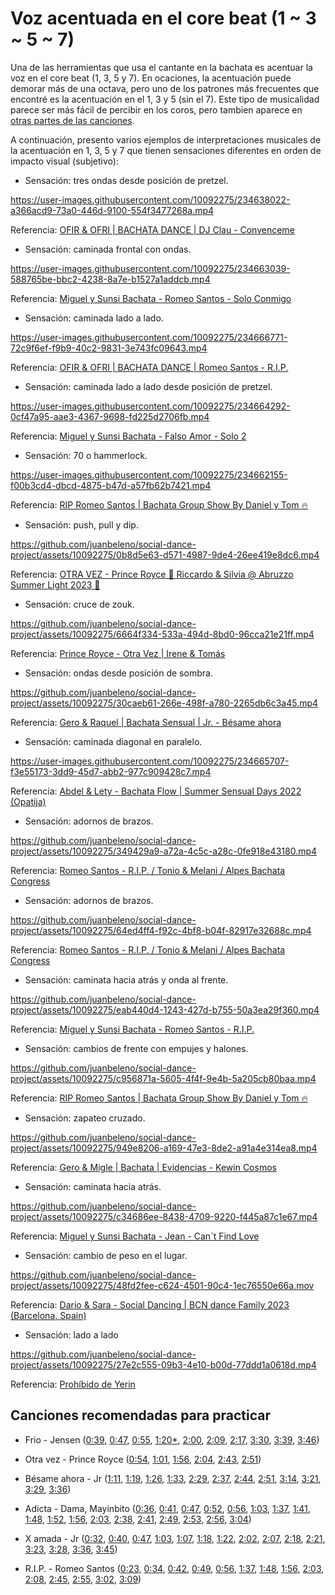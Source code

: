 # Voz acentuada en el core beat (1 ~ 3 ~ 5 ~ 7)

Una de las herramientas que usa el cantante en la bachata es acentuar la voz en el core beat (1, 3, 5 y 7). En ocaciones, la acentuación puede demorar más de una octava, pero uno de los patrones más frecuentes que encontré es la acentuación en el 1, 3 y 5 (sin el 7). Este tipo de musicalidad parece ser más fácil de percibir en los coros, pero tambien aparece en [otras partes de las canciones](https://youtu.be/Uzt3PBzObl4?t=23).

A continuación, presento varios ejemplos de interpretaciones musicales de la acentuación en 1, 3, 5 y 7 que tienen sensaciones diferentes en orden de impacto visual (subjetivo):

- Sensación: tres ondas desde posición de pretzel.

https://user-images.githubusercontent.com/10092275/234638022-a366acd9-73a0-446d-9100-554f3477268a.mp4

Referencia: [OFIR & OFRI | BACHATA DANCE | DJ Clau - Convenceme](https://youtu.be/0KCEpelo-zs?t=62)


- Sensación: caminada frontal con ondas.

https://user-images.githubusercontent.com/10092275/234663039-588765be-bbc2-4238-8a7e-b1527a1addcb.mp4

Referencia: [Miguel y Sunsi Bachata - Romeo Santos - Solo Conmigo](https://youtu.be/VuZSTF5jbIk?t=38)


- Sensación: caminada lado a lado.

https://user-images.githubusercontent.com/10092275/234666771-72c9f6ef-f9b9-40c2-9831-3e743fc09643.mp4

Referencia: [OFIR & OFRI | BACHATA DANCE | Romeo Santos - R.I.P.](https://youtu.be/cNqZMvT0ErE?t=100)


- Sensación: caminada lado a lado desde posición de pretzel.

https://user-images.githubusercontent.com/10092275/234664292-0cf47a95-aae3-4367-9698-fd225d2706fb.mp4

Referencia: [Miguel y Sunsi Bachata - Falso Amor - Solo 2](https://youtu.be/trwfDyna_Ik?t=163)


- Sensación: 70 o hammerlock.

https://user-images.githubusercontent.com/10092275/234662155-f00b3cd4-dbcd-4875-b47d-a57fb62b7421.mp4

Referencia: [RIP Romeo Santos | Bachata Group Show By Daniel y Tom 🔥](https://youtu.be/NpbH5VpIpuw?t=118)


- Sensación: push, pull y dip.

https://github.com/juanbeleno/social-dance-project/assets/10092275/0b8d5e63-d571-4987-9de4-26ee419e8dc6.mp4

Referencia: [OTRA VEZ - Prince Royce 🔱 Riccardo & Silvia @ Abruzzo Summer Light 2023 🔱](https://youtu.be/8GQVYo90_kA?t=53)


- Sensación: cruce de zouk.

https://github.com/juanbeleno/social-dance-project/assets/10092275/6664f334-533a-494d-8bd0-96cca21e21ff.mp4

Referencia: [Prince Royce - Otra Vez | Irene & Tomás](https://www.youtube.com/shorts/7aM1EOEQVOM)


- Sensación: ondas desde posición de sombra.

https://github.com/juanbeleno/social-dance-project/assets/10092275/30caeb61-266e-498f-a780-2265db6c3a45.mp4

Referencia: [Gero & Raquel | Bachata Sensual | Jr. - Bésame ahora](https://youtu.be/uHlpnRcgtAo?t=192)


- Sensación: caminada diagonal en paralelo.

https://user-images.githubusercontent.com/10092275/234665707-f3e55173-3dd9-45d7-abb2-977c909428c7.mp4

Referencia: [Abdel & Lety - Bachata Flow | Summer Sensual Days 2022 (Opatija)](https://youtu.be/hoXS0HM8sL8?t=98)


- Sensación: adornos de brazos.

https://github.com/juanbeleno/social-dance-project/assets/10092275/349429a9-a72a-4c5c-a28c-0fe918e43180.mp4

Referencia: [Romeo Santos - R.I.P. / Tonio & Melani / Alpes Bachata Congress](https://youtu.be/4j6ZtCzsKoc?t=32)


- Sensación: adornos de brazos.

https://github.com/juanbeleno/social-dance-project/assets/10092275/64ed4ff4-f92c-4bf8-b04f-82917e32688c.mp4

Referencia: [Romeo Santos - R.I.P. / Tonio & Melani / Alpes Bachata Congress](https://youtu.be/4j6ZtCzsKoc?t=39)


- Sensación: caminata hacia atrás y onda al frente.

https://github.com/juanbeleno/social-dance-project/assets/10092275/eab440d4-1243-427d-b755-50a3ea29f360.mp4

Referencia: [Miguel y Sunsi Bachata - Romeo Santos - R.I.P.](https://youtu.be/h98TLr9psgs?t=98)


- Sensación: cambios de frente con empujes y halones.

https://github.com/juanbeleno/social-dance-project/assets/10092275/c956871a-5605-4f4f-9e4b-5a205cb80baa.mp4

Referencia: [RIP Romeo Santos | Bachata Group Show By Daniel y Tom 🔥](https://youtu.be/NpbH5VpIpuw?t=25)


- Sensación: zapateo cruzado.

https://github.com/juanbeleno/social-dance-project/assets/10092275/949e8206-a169-47e3-8de2-a91a4e314ea8.mp4

Referencia: [Gero & Migle | Bachata | Evidencias - Kewin Cosmos](https://youtu.be/kHetxLtjNPs?si=f7ogFUOZZ-9_TfbC&t=102)


- Sensación: caminata hacia atrás.

https://github.com/juanbeleno/social-dance-project/assets/10092275/c34686ee-8438-4709-9220-f445a87c1e67.mp4

Referencia: [Miguel y Sunsi Bachata - Jean - Can´t Find Love](https://youtu.be/DSLQ77bOLMU?si=SUD2zjSfwfaeW8rG&t=138)


- Sensación: cambio de peso en el lugar.

https://github.com/juanbeleno/social-dance-project/assets/10092275/48fd2fee-c624-4501-90c4-1ec76550e66a.mov

Referencia: [Dario & Sara - Social Dancing | BCN dance Family 2023 (Barcelona, Spain)](https://youtu.be/js80cS_QPLk?si=82LBcYhnvGoIbXy9&t=70)

- Sensación: lado a lado

https://github.com/juanbeleno/social-dance-project/assets/10092275/27e2c555-09b3-4e10-b00d-77ddd1a0618d.mp4

Referencia: [Prohíbido de Yerin](https://www.instagram.com/reel/C1QKvchxKrM/?utm_source=ig_web_copy_link)


## Canciones recomendadas para practicar

- Frio - Jensen ([0:39](https://youtu.be/8NhQZLW-4C0?t=39), [0:47](https://youtu.be/8NhQZLW-4C0?t=47), [0:55](https://youtu.be/8NhQZLW-4C0?t=55), [1:20*](https://youtu.be/8NhQZLW-4C0?t=80), [2:00](https://youtu.be/8NhQZLW-4C0?t=120), [2:09](https://youtu.be/8NhQZLW-4C0?t=129), [2:17](https://youtu.be/8NhQZLW-4C0?t=137), [3:30](https://youtu.be/8NhQZLW-4C0?t=210), [3:39](https://youtu.be/8NhQZLW-4C0?t=219), [3:46](https://youtu.be/8NhQZLW-4C0?t=226))

- Otra vez - Prince Royce ([0:54](https://youtu.be/6RENya8IoT4?t=54), [1:01](https://youtu.be/6RENya8IoT4?t=61), [1:56](https://youtu.be/6RENya8IoT4?t=116), [2:04](https://youtu.be/6RENya8IoT4?t=124), [2:43](https://youtu.be/6RENya8IoT4?t=163), [2:51](https://youtu.be/6RENya8IoT4?t=171))

- Bésame ahora - Jr ([1:11](https://youtu.be/xr1MXo5lvxw?t=71), [1:19](https://youtu.be/xr1MXo5lvxw?t=79), [1:26](https://youtu.be/xr1MXo5lvxw?t=86), [1:33](https://youtu.be/xr1MXo5lvxw?t=93), [2:29](https://youtu.be/xr1MXo5lvxw?t=149), [2:37](https://youtu.be/xr1MXo5lvxw?t=157), [2:44](https://youtu.be/xr1MXo5lvxw?t=164), [2:51](https://youtu.be/xr1MXo5lvxw?t=171), [3:14](https://youtu.be/xr1MXo5lvxw?t=194), [3:21](https://youtu.be/xr1MXo5lvxw?t=201), [3:29](https://youtu.be/xr1MXo5lvxw?t=209), [3:36](https://youtu.be/xr1MXo5lvxw?t=216))

- Adicta - Dama, Mayinbito ([0:36](https://youtu.be/qvljMACH_PA?t=36), [0:41](https://youtu.be/qvljMACH_PA?t=41), [0:47](https://youtu.be/qvljMACH_PA?t=47), [0:52](https://youtu.be/qvljMACH_PA?t=52), [0:56](https://youtu.be/qvljMACH_PA?t=56), [1:03](https://youtu.be/qvljMACH_PA?t=63), [1:37](https://youtu.be/qvljMACH_PA?t=97), [1:41](https://youtu.be/qvljMACH_PA?t=101), [1:48](https://youtu.be/qvljMACH_PA?t=108), [1:52](https://youtu.be/qvljMACH_PA?t=112), [1:56](https://youtu.be/qvljMACH_PA?t=116), [2:03](https://youtu.be/qvljMACH_PA?t=123), [2:38](https://youtu.be/qvljMACH_PA?t=158), [2:41](https://youtu.be/qvljMACH_PA?t=161), [2:49](https://youtu.be/qvljMACH_PA?t=169), [2:53](https://youtu.be/qvljMACH_PA?t=173), [2:56](https://youtu.be/qvljMACH_PA?t=176), [3:04](https://youtu.be/qvljMACH_PA?t=184))

- X amada - Jr ([0:32](https://youtu.be/MkPqcY_C8mU?t=32), [0:40](https://youtu.be/MkPqcY_C8mU?t=40), [0:47](https://youtu.be/MkPqcY_C8mU?t=47), [1:03](https://youtu.be/MkPqcY_C8mU?t=48), [1:07](https://youtu.be/MkPqcY_C8mU?t=67), [1:18](https://youtu.be/MkPqcY_C8mU?t=78), [1:22](https://youtu.be/MkPqcY_C8mU?t=82), [2:02](https://youtu.be/MkPqcY_C8mU?t=82), [2:07](https://youtu.be/MkPqcY_C8mU?t=82), [2:18](https://youtu.be/MkPqcY_C8mU?t=138), [2:21](https://youtu.be/MkPqcY_C8mU?t=141), [3:23](https://youtu.be/MkPqcY_C8mU?t=203), [3:28](https://youtu.be/MkPqcY_C8mU?t=208), [3:36](https://youtu.be/MkPqcY_C8mU?t=216), [3:45](https://youtu.be/MkPqcY_C8mU?t=225))

- R.I.P. - Romeo Santos ([0:23](https://youtu.be/Uzt3PBzObl4?si=B9CwUaiECpdCKY9O&t=23), [0:34](https://youtu.be/Uzt3PBzObl4?si=WllOE6BwBjMD8JFi&t=34), [0:42](https://youtu.be/Uzt3PBzObl4?si=Ug6YF7nOPT5m5HfB&t=42), [0:49](https://youtu.be/Uzt3PBzObl4?si=zxNEOesteLlU04OU&t=49), [0:56](https://youtu.be/Uzt3PBzObl4?si=GkeRTVIg3yi9qVjF&t=56), [1:37](https://youtu.be/Uzt3PBzObl4?si=7fLSff57qo4Eq1SU&t=97), [1:48](https://youtu.be/Uzt3PBzObl4?si=14sJT3UpwboJ18ok&t=108), [1:56](https://youtu.be/Uzt3PBzObl4?si=5F7lgVtv-q2IULjj&t=116), [2:03](https://youtu.be/Uzt3PBzObl4?si=7Ix4XwAwPxiATZFF&t=123), [2:08](https://youtu.be/Uzt3PBzObl4?si=AEPfs8DxQmQLy3ZS&t=128), [2:45](https://youtu.be/Uzt3PBzObl4?si=SUHfSrfkFV3gTO0A&t=165), [2:55](https://youtu.be/Uzt3PBzObl4?si=QmeyYIeAEFk3-o0i&t=175), [3:02](https://youtu.be/Uzt3PBzObl4?si=mZjsBok2pst1H8Hy&t=182), [3:09](https://youtu.be/Uzt3PBzObl4?si=i5xrpI5CYSumM04q&t=189))
